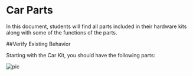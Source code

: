 # Car Parts

In this document, students will find all parts included in their hardware kits along with some of the functions of the parts.

##Verify Existing Behavior

Starting with the Car Kit, you should have the following parts:

![pic](./images/FRAME.png)
